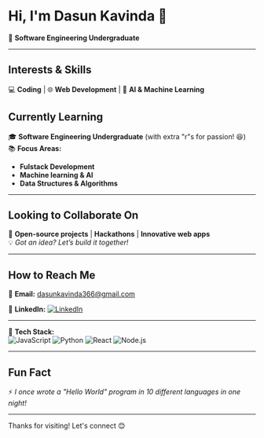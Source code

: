 #  Hi, I'm Dasun Kavinda 👋  

🚀 **Software Engineering Undergraduate**  

---

##  Interests & Skills 
💻 **Coding** | 🌐 **Web Development** | 🤖 **AI & Machine Learning**  


## Currently Learning  
🎓 **Software Engineering Undergraduate** (with extra "r"s for passion! 😆)  
📚 **Focus Areas:**  
- **Fulstack Development**   
- **Machine learning & AI**   
- **Data Structures & Algorithms**  

---

## Looking to Collaborate On 
🤝 **Open-source projects** | **Hackathons** | **Innovative web apps**  
💡 *Got an idea? Let’s build it together!*  

---

## How to Reach Me
📧 **Email:** dasunkavinda366@gmail.com 

🔗 **LinkedIn:** [![LinkedIn](https://img.shields.io/badge/LinkedIn-0A66C2?style=for-the-badge&logo=linkedin&logoColor=white)]([www.linkedin.com/in/dasun-kavinda-6b948526a](https://www.linkedin.com/in/dasun-kavinda-6b948526a?utm_source=share&utm_campaign=share_via&utm_content=profile&utm_medium=android_app))  

---

🔧 **Tech Stack:**  
![JavaScript](https://img.shields.io/badge/JavaScript-F7DF1E?style=flat&logo=javascript&logoColor=black)
![Python](https://img.shields.io/badge/Python-3776AB?style=flat&logo=python&logoColor=white)
![React](https://img.shields.io/badge/React-61DAFB?style=flat&logo=react&logoColor=black)
![Node.js](https://img.shields.io/badge/Node.js-339933?style=flat&logo=node.js&logoColor=white)

---

## Fun Fact 
⚡ *I once wrote a "Hello World" program in 10 different languages in one night!*  

---

Thanks for visiting! Let's connect 😊

<!---
DASUN53/DASUN53 is a ✨ special ✨ repository because its `README.md` (this file) appears on your GitHub profile.
You can click the Preview link to take a look at your changes.
--->
